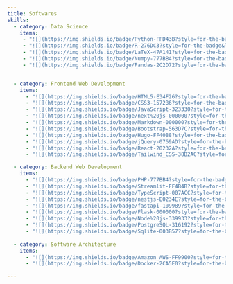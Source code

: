 ```yaml
---
title: Softwares
skills:
  - category: Data Science
    items:
     - "![](https://img.shields.io/badge/Python-FFD43B?style=for-the-badge&logo=python&logoColor=blue)"
     - "![](https://img.shields.io/badge/R-276DC3?style=for-the-badge&logo=r&logoColor=white)"
     - "![](https://img.shields.io/badge/LaTeX-47A141?style=for-the-badge&logo=LaTeX&logoColor=white)"
     - "![](https://img.shields.io/badge/Numpy-777BB4?style=for-the-badge&logo=numpy&logoColor=white)"
     - "![](https://img.shields.io/badge/Pandas-2C2D72?style=for-the-badge&logo=pandas&logoColor=white)"


  - category: Frontend Web Development
    items:
      - "![](https://img.shields.io/badge/HTML5-E34F26?style=for-the-badge&logo=html5&logoColor=white)"
      - "![](https://img.shields.io/badge/CSS3-1572B6?style=for-the-badge&logo=css3&logoColor=white)"
      - "![](https://img.shields.io/badge/JavaScript-323330?style=for-the-badge&logo=javascript&logoColor=F7DF1E)"
      - "![](https://img.shields.io/badge/next%20js-000000?style=for-the-badge&logo=nextdotjs&logoColor=white)"
      - "![](https://img.shields.io/badge/Markdown-000000?style=for-the-badge&logo=markdown&logoColor=white)"
      - "![](https://img.shields.io/badge/Bootstrap-563D7C?style=for-the-badge&logo=bootstrap&logoColor=white)"
      - "![](https://img.shields.io/badge/Hugo-FF4088?style=for-the-badge&logo=hugo&logoColor=white)"
      - "![](https://img.shields.io/badge/jQuery-0769AD?style=for-the-badge&logo=jquery&logoColor=white)"
      - "![](https://img.shields.io/badge/React-20232A?style=for-the-badge&logo=react&logoColor=61DAFB)"
      - "![](https://img.shields.io/badge/Tailwind_CSS-38B2AC?style=for-the-badge&logo=tailwind-css&logoColor=white)"

  - category: Backend Web Development
    items:
      - "![](https://img.shields.io/badge/PHP-777BB4?style=for-the-badge&logo=php&logoColor=white)"
      - "![](https://img.shields.io/badge/Streamlit-FF4B4B?style=for-the-badge&logo=Streamlit&logoColor=white)"
      - "![](https://img.shields.io/badge/TypeScript-007ACC?style=for-the-badge&logo=typescript&logoColor=white)"
      - "![](https://img.shields.io/badge/nestjs-E0234E?style=for-the-badge&logo=nestjs&logoColor=white)"
      - "![](https://img.shields.io/badge/fastapi-109989?style=for-the-badge&logo=FASTAPI&logoColor=white)"
      - "![](https://img.shields.io/badge/Flask-000000?style=for-the-badge&logo=flask&logoColor=white)"
      - "![](https://img.shields.io/badge/Node%20js-339933?style=for-the-badge&logo=nodedotjs&logoColor=white)"
      - "![](https://img.shields.io/badge/PostgreSQL-316192?style=for-the-badge&logo=postgresql&logoColor=white)"
      - "![](https://img.shields.io/badge/Sqlite-003B57?style=for-the-badge&logo=sqlite&logoColor=white)"
    
  - category: Software Architecture
    items:
      - "![](https://img.shields.io/badge/Amazon_AWS-FF9900?style=for-the-badge&logo=amazonaws&logoColor=white)"
      - "![](https://img.shields.io/badge/Docker-2CA5E0?style=for-the-badge&logo=docker&logoColor=white)"

---
```

